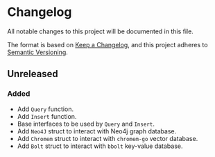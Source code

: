 # Changelog

All notable changes to this project will be documented in this file.

The format is based on [Keep a Changelog](https://keepachangelog.com/en/1.1.0/),
and this project adheres to [Semantic Versioning](https://semver.org/spec/v2.0.0.html).

## Unreleased

### Added

- Add `Query` function.
- Add `Insert` function.
- Base interfaces to be used by `Query` and `Insert`.
- Add `Neo4J` struct to interact with Neo4j graph database.
- Add `Chromem` struct to interact with `chromem-go` vector database.
- Add `Bolt` struct to interact with `bbolt` key-value database.
